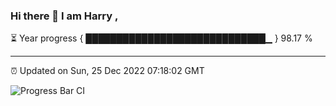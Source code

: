 ### Hi there 👋 I am Harry , 

⏳ Year progress { █████████████████████████████▁ } 98.17 %

---

⏰ Updated on Sun, 25 Dec 2022 07:18:02 GMT

![Progress Bar CI](https://github.com/duykhang68/duykhang68/workflows/Progress%20Bar%20CI/badge.svg)
